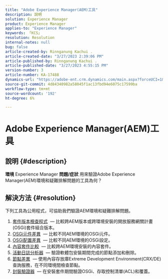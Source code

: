 ```yaml
---
title: "Adobe Experience Manager(AEM)工具"
description: 說明
solution: Experience Manager
product: Experience Manager
applies-to: "Experience Manager"
keywords: 「KCS」
resolution: Resolution
internal-notes: null
bug: false
article-created-by: Rinnganung Kachui .
article-created-date: "3/27/2023 2:39:06 PM"
article-published-by: Rinnganung Kachui .
article-published-date: "3/27/2023 4:55:15 PM"
version-number: 3
article-number: KA-17488
dynamics-url: "https://adobe-ent.crm.dynamics.com/main.aspx?forceUCI=1&pagetype=entityrecord&etn=knowledgearticle&id=2d9db91c-adcc-ed11-b597-6045bd0065b6"
source-git-commit: 4d84340982a58045f1ac13fbd94e6075c17599ba
workflow-type: tm+mt
source-wordcount: '192'
ht-degree: 6%

---
```


# Adobe Experience Manager(AEM)工具

## 說明 {#description}

<b>環境</b>
Experience Manager
<b>問題/症狀</b>
用來驗證Adobe Experience Manager(AEM)環境和疑難排解問題的工具為何？


## 解決方法 {#resolution}

下列工具為公用程式，可協助我們驗證AEM環境和疑難排解問題。<br>
1. [套件版本檢查程式](https://experienceleague.adobe.com/docs/experience-cloud-kcs/kbarticles/KA-17501.html?lang=zh-Hant)  — 比較跨AEM版本或跨環境安裝的開放服務網關計畫(OSGi)套件組合版本。
2. [OSGi元件差異](https://helpx.adobe.com/experience-manager/kb/tools/osgi-component-diff.html)  — 比較不同AEM環境的OSGi元件。
3. [OSGi配置差異](https://helpx.adobe.com/experience-manager/kb/tools/osgi-configuration-diff.html)  — 比較不同AEM環境的OSGi設定。
4. [內容套件比較](https://helpx.adobe.com/experience-manager/kb/tools/content-package-comparator.html)  — 比較跨AEM環境安裝的內容套件。
5. [活動日誌分析器](https://helpx.adobe.com/experience-manager/kb/tools/activity-log-analyzer.html)  — 驗證軟體包安裝期間完成的節點添加和刪除。
6. [節點差異](https://helpx.adobe.com/experience-manager/kb/tools/aem-node-diff.html)  — 使用內容存放庫Extreme Development Environment(CRX/DE)查詢服務，在不同環境間檢查節點。
7. [封裝驗證器](https://helpx.adobe.com/experience-manager/6-4/sites/administering/using/package-manager.html#ValidatingPackages)  — 在安裝套件期間驗證OSGi、存取控制清單(ACL)和覆蓋。

